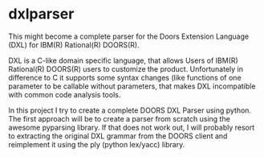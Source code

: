# dxlparser

This might become a complete parser for the Doors Extension Language (DXL) for IBM(R) Rational(R) DOORS(R).

DXL is a C-like domain specific language, that allows Users of IBM(R) Rational(R) DOORS(R) users to customize the product. Unfortunately in difference to C it supports some syntax changes (like functions of one parameter to be callable without parameters, that makes DXL incompatible with common code analysis tools. 

In this project I try to create a complete DOORS DXL Parser using python. The first approach will be to create a parser from scratch using the awesome pyparsing library. If that does not work out, I will probably resort to extracting the original DXL grammar from the DOORS client and reimplement it using the ply (python lex/yacc) library. 
